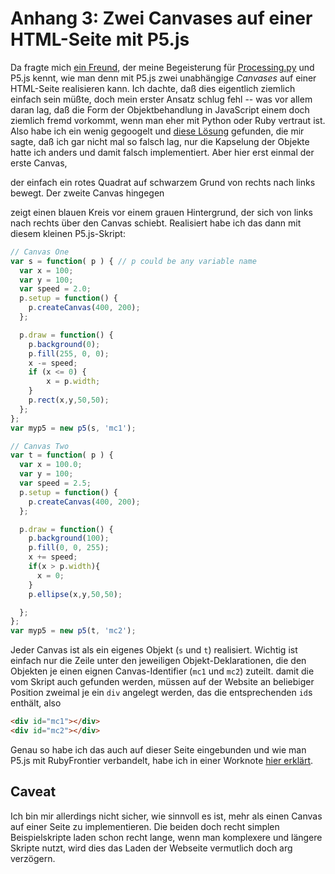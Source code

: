 # Anhang 3: Zwei Canvases auf einer HTML-Seite mit P5.js

Da fragte mich [ein Freund][1], der meine Begeisterung für [Processing.py][3] und P5.js kennt, wie man denn mit P5.js zwei unabhängige *Canvases* auf einer HTML-Seite realisieren kann. Ich dachte, daß dies eigentlich ziemlich einfach sein müßte, doch mein erster Ansatz schlug fehl -- was vor allem daran lag, daß die Form der Objektbehandlung in JavaScript einem doch ziemlich fremd vorkommt, wenn man eher mit Python oder Ruby vertraut ist. Also habe ich ein wenig gegoogelt und [diese Lösung][7] gefunden, die mir sagte, daß ich gar nicht mal so falsch lag, nur die Kapselung der Objekte hatte ich anders und damit falsch implementiert. Aber hier erst einmal der erste Canvas,

<div id="mc1"></div>

der einfach ein rotes Quadrat auf schwarzem Grund von rechts nach links bewegt. Der zweite Canvas hingegen

<div id="mc2"></div>

zeigt einen blauen Kreis vor einem grauen Hintergrund, der sich von links nach rechts über den Canvas schiebt. Realisiert habe ich das dann mit diesem kleinen P5.js-Skript:

~~~javascript
// Canvas One
var s = function( p ) { // p could be any variable name
  var x = 100; 
  var y = 100;
  var speed = 2.0;
  p.setup = function() {
    p.createCanvas(400, 200);
  };

  p.draw = function() {
    p.background(0);
    p.fill(255, 0, 0);
	x -= speed;
	if (x <= 0) {
		x = p.width;
	}
    p.rect(x,y,50,50);
  };
};
var myp5 = new p5(s, 'mc1');

// Canvas Two
var t = function( p ) { 
  var x = 100.0; 
  var y = 100; 
  var speed = 2.5; 
  p.setup = function() {
    p.createCanvas(400, 200);
  };

  p.draw = function() {
    p.background(100);
    p.fill(0, 0, 255);
    x += speed; 
    if(x > p.width){
      x = 0; 
    }
    p.ellipse(x,y,50,50);

  };
};
var myp5 = new p5(t, 'mc2');
~~~

Jeder Canvas ist als ein eigenes Objekt (`s` und `t`) realisiert. Wichtig ist einfach nur die Zeile unter den jeweiligen Objekt-Deklarationen, die den Objekten je einen eignen Canvas-Identifier (`mc1` und `mc2`) zuteilt. damit die vom Skript auch gefunden werden, müssen auf der Website an beliebiger Position zweimal je ein `div` angelegt werden, das die entsprechenden `id`s enthält, also

~~~html
<div id="mc1"></div>
<div id="mc2"></div>
~~~

Genau so habe ich das auch auf dieser Seite eingebunden und wie man P5.js mit RubyFrontier verbandelt, habe ich in einer Worknote [hier erklärt][9].

## Caveat

Ich bin mir allerdings nicht sicher, wie sinnvoll es ist, mehr als einen Canvas auf einer Seite zu implementieren. Die beiden doch recht simplen Beispielskripte laden schon recht lange, wenn man komplexere und längere Skripte nutzt, wird dies das Laden der Webseite vermutlich doch arg verzögern.

<script src="../js/p5.min.js" type="text/javascript" ></script>
<script src="../js/canvas1215.js" type="text/javascript" ></script>


[1]: http://www.peacesoftware.de/
[3]: http://py.kantel-chaos-team.de/
[7]: http://www.joemckaystudio.com/multisketches/
[9]: p5rubyfrontier.md